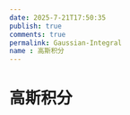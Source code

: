 ```yaml
---
date: 2025-7-21T17:50:35
publish: true
comments: true
permalink: Gaussian-Integral
name : 高斯积分
---
```


# 高斯积分